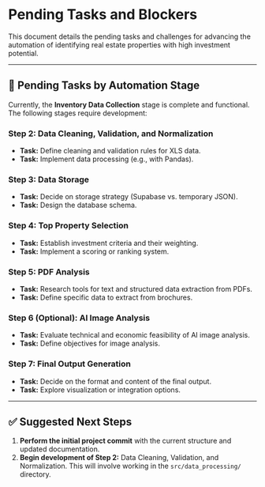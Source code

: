 # Pending Tasks and Blockers

This document details the pending tasks and challenges for advancing the automation of identifying real estate properties with high investment potential.

---

## 🚧 Pending Tasks by Automation Stage

Currently, the **Inventory Data Collection** stage is complete and functional. The following stages require development:

### Step 2: Data Cleaning, Validation, and Normalization
*   **Task:** Define cleaning and validation rules for XLS data.
*   **Task:** Implement data processing (e.g., with Pandas).

### Step 3: Data Storage
*   **Task:** Decide on storage strategy (Supabase vs. temporary JSON).
*   **Task:** Design the database schema.

### Step 4: Top Property Selection
*   **Task:** Establish investment criteria and their weighting.
*   **Task:** Implement a scoring or ranking system.

### Step 5: PDF Analysis
*   **Task:** Research tools for text and structured data extraction from PDFs.
*   **Task:** Define specific data to extract from brochures.

### Step 6 (Optional): AI Image Analysis
*   **Task:** Evaluate technical and economic feasibility of AI image analysis.
*   **Task:** Define objectives for image analysis.

### Step 7: Final Output Generation
*   **Task:** Decide on the format and content of the final output.
*   **Task:** Explore visualization or integration options.

---

## ✅ Suggested Next Steps

1.  **Perform the initial project commit** with the current structure and updated documentation.
2.  **Begin development of Step 2:** Data Cleaning, Validation, and Normalization. This will involve working in the `src/data_processing/` directory.
